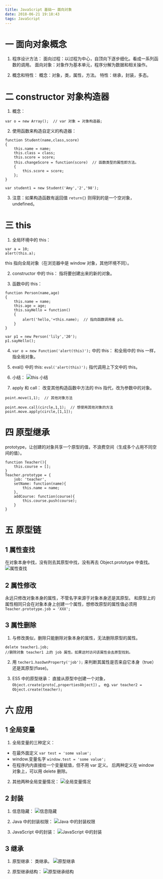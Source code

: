 ```yaml
---
title: JavaScript 基础一 面向对象
date: 2018-06-21 19:18:43
tags: JavaScript
---
```

# 一 面向对象概念
1. 程序设计方法：
面向过程：以过程为中心，自顶向下逐步细化。看成一系列函数的调用。
面向对象：对象作为基本单元，程序分解为数据和相关操作。

2. 概念和特性：
概念：对象，类，属性，方法。
特性：继承，封装，多态。

# 二 constructor 对象构造器
1. 概念：
```
var o = new Array();  // var 对象 = 对象构造器; 
```

2. 使用函数来构造自定义的构造器：
```
function Student(name,class,score)
{
	this.name = name;
	this.class = class;
	this.score = score;
	this.changeScore = function(score)  // 函数类型的属性即方法。
	{
		this.score = score;
	};
}

var student1 = new Student('Amy','2','98');
```

3. 注意：如果构造函数有返回值 `return{}` 则得到的是一个空对象，undefined。

# 三 this
1. 全局环境中的 this：
```
var a = 10;
alert(this.a);
```
this 指向全局对象（在浏览器中是 window 对象，其他环境不同）。

2. constructor 中的 this：
指将要创建出来的新的对象。

3. 函数中的 this：
```
function Person(name,age)
{
	this.name = name;
	this.age = age;
	this.sayHello = function()
	{
		alert('hello,'+this.name);  // 指向函数调用者 p1。
	}
}

var p1 = new Person('lily','20');
p1.sayHello();
```

4. `var o = new Function('alert(this)');` 中的 this：
和全局中的 this 一样，指全局对象。

5. eval() 中的 this:
`eval('alert(this)');` 指代调用上下文中的 this。

6. 小结：
![this 小结](图1.PNG)

7. apply 和 call：
改变其他构造函数中方法的 this 指代，改为参数中的对象。
```
point.move(1,1);  // 其他对象方法

point.move.call(circle,1,1);  // 想使用其他对象的方法
point.move.apply(circle,[1,1]);
```

# 四 原型继承
prototype，让创建的对象共享一个原型的值，不浪费空间（生成多个占用不同空间的值）。
```
function Teacher(){
	this.course = [];
}	
Teacher.prototype = {
	job: 'teacher',
	setName: function(name){
		this.name = name;
	},
	addCourse: function(course){
		this.course.push(course);
	}
}
```

# 五 原型链
## 1 属性查找
在对象本身中找，没有则去其原型中找，没有再去 Object.prototype 中查找。
![属性查找](图2.PNG)

## 2 属性修改
永远只修改对象本身的属性，不管名字来源于对象本身还是其原型。
和原型上的属性相同只会在对象本身上创建一个属性，想修改原型的属性值必须用 `Teacher.prototype.job = 'XXX';`

## 3 属性删除
1. 与修改类似，删除只能删除对象本身的属性，无法删除原型的属性。
```
delete teacher1.job;
//删除对象 teacher1 上的 job 属性。如果这时访问该属性会去原型找到。
```

2. 用 `techer1.hasOwnProperty('job');` 来判断其属性是否来自它本身（true）还是其原型(flase)。

3. ES5 中的原型继承：
直接从原型中创建一个对象，`Object.create(proto[,propertiesObject])` 。
eg. `var teacher2 = Object.create(teacher);` 

# 六 应用
## 1 全局变量
1. 全局变量的三种定义：
- 在最外面定义 `var test = 'some value';`
- window.变量名字 `window.test = 'some value';`
- 在程序内内直接给一个变量赋值，但不用 var 定义。
后两种定义在 window 对象上，可以用 delete 删除。

2. 其他两种全局变量情况：
![全局变量情况](图3.PNG)

## 2 封装
1. 信息隐藏：
![信息隐藏](图4.PNG)

2. Java 中的封装权限：
![Java 中的封装权限](图5.PNG)

3. JavaScript 中的封装：
![JavaScript 中的封装](图6.PNG)

## 3 继承
1. 原型继承：
类继承。
![原型继承](图7.PNG)

2. 原型继承结构：
![原型继承结构](图8.PNG)